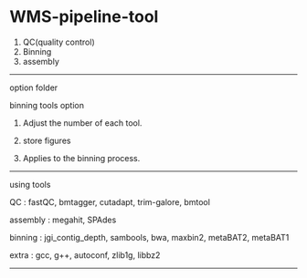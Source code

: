# WMS-pipeline-tool

1. QC(quality control)
2. Binning
3. assembly

 ---------------------------------------
option folder

binning tools option

1. Adjust the number of each tool.

2. store figures

3. Applies to the binning process.
 ---------------------------------------
using tools

QC : fastQC, bmtagger, cutadapt,  trim-galore, bmtool  

assembly : megahit, SPAdes

binning : jgi_contig_depth, sambools, bwa, maxbin2, metaBAT2, metaBAT1 

extra : gcc, g++, autoconf, zlib1g, libbz2

 ---------------------------------------
